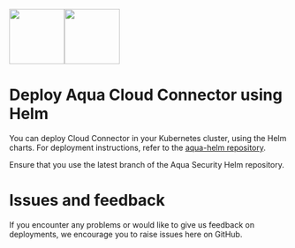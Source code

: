 <img src="https://avatars3.githubusercontent.com/u/12783832?s=200&v=4" height="100" width="100" /><img src="https://avatars3.githubusercontent.com/u/15859888?s=200&v=4" width="100" height="100"/>

# Deploy Aqua Cloud Connector using Helm

You can deploy Cloud Connector in your Kubernetes cluster, using the Helm charts. For deployment instructions, refer to the [aqua-helm repository](https://github.com/aquasecurity/aqua-helm/tree/2022.11/cloud-connector).

Ensure that you use the latest branch of the Aqua Security Helm repository.

# Issues and feedback

If you encounter any problems or would like to give us feedback on deployments, we encourage you to raise issues here on GitHub.
